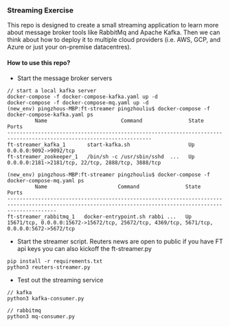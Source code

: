 ### Streaming Exercise 


This repo is designed to create a small streaming application to learn more about message broker tools like RabbitMq and Apache Kafka. Then we can think about how to deploy it to multiple cloud providers (i.e. AWS, GCP, and Azure or just your on-premise datacentres).

#### How to use this repo?
- Start the message broker servers
```
// start a local kafka server 
docker-compose -f docker-compose-kafka.yaml up -d
docker-compose -f docker-compose-mq.yaml up -d
(new_env) pingzhous-MBP:ft-streamer pingzhouliu$ docker-compose -f docker-compose-kafka.yaml ps
         Name                        Command               State                         Ports                       
---------------------------------------------------------------------------------------------------------------------
ft-streamer_kafka_1       start-kafka.sh                   Up      0.0.0.0:9092->9092/tcp                            
ft-streamer_zookeeper_1   /bin/sh -c /usr/sbin/sshd  ...   Up      0.0.0.0:2181->2181/tcp, 22/tcp, 2888/tcp, 3888/tcp

(new_env) pingzhous-MBP:ft-streamer pingzhouliu$ docker-compose -f docker-compose-mq.yaml ps
         Name                       Command               State                                             Ports                                           
------------------------------------------------------------------------------------------------------------------------------------------------------------
ft-streamer_rabbitmq_1   docker-entrypoint.sh rabbi ...   Up      15671/tcp, 0.0.0.0:15672->15672/tcp, 25672/tcp, 4369/tcp, 5671/tcp, 0.0.0.0:5672->5672/tcp
```
- Start the streamer script. Reuters news are open to public if you have FT api keys you can also kickoff the ft-streamer.py
```
pip install -r requirements.txt
python3 reuters-streamer.py
```

- Test out the streaming service
```
// kafka
python3 kafka-consumer.py

// rabbitmq 
python3 mq-consumer.py
```